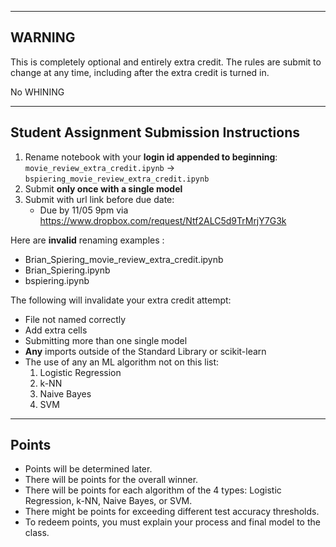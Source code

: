 ------
WARNING
------

This is completely optional and entirely extra credit. The rules are submit to change at any time, including after the extra credit is turned in.

No WHINING

-----
Student Assignment Submission Instructions
------

1. Rename notebook with your __login id appended to beginning__: `movie_review_extra_credit.ipynb` -> `bspiering_movie_review_extra_credit.ipynb`
1. Submit __only once with a single model__
1. Submit with url link before due date:
    - Due by 11/05 9pm via https://www.dropbox.com/request/Ntf2ALC5d9TrMrjY7G3k

Here are __invalid__ renaming examples :

- Brian_Spiering_movie_review_extra_credit.ipynb
- Brian_Spiering.ipynb
- bspiering.ipynb

The following will invalidate your extra credit attempt:

- File not named correctly
- Add extra cells
- Submitting more than one single model
- __Any__ imports outside of the Standard Library or scikit-learn
- The use of any an ML algorithm not on this list:
    1. Logistic Regression
    2. k-NN
    3. Naive Bayes
    4. SVM

------
Points
-----

- Points will be determined later.
- There will be points for the overall winner. 
- There will be points for each algorithm of the 4 types: Logistic Regression, k-NN, Naive Bayes, or SVM.
- There might be points for exceeding different test accuracy thresholds.
- To redeem points, you must explain your process and final model to the class.
